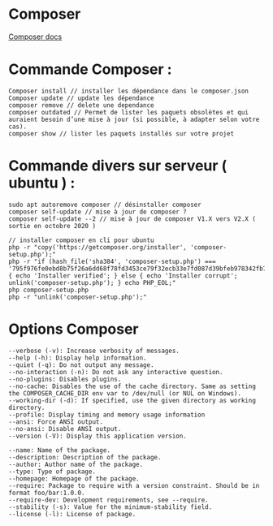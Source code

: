 Composer
===================

[Composer docs](https://getcomposer.org/doc/)

Commande Composer :
===================


    Composer install // installer les dépendance dans le composer.json
    Composer update // update les dépendance
    composer remove // delete une dependance
    composer outdated // Permet de lister les paquets obsolètes et qui auraient besoin d’une mise à jour (si possible, à adapter selon votre cas).
    composer show // lister les paquets installés sur votre projet

Commande divers sur serveur ( ubuntu ) :
===================


    sudo apt autoremove composer // désinstaller composer
    composer self-update // mise à jour de composer ?
    composer self-update --2 // mise à jour de composer V1.X vers V2.X ( sortie en octobre 2020 )

    // installer composer en cli pour ubuntu
    php -r "copy('https://getcomposer.org/installer', 'composer-setup.php');"
    php -r "if (hash_file('sha384', 'composer-setup.php') === '795f976fe0ebd8b75f26a6dd68f78fd3453ce79f32ecb33e7fd087d39bfeb978342fb73ac986cd4f54edd0dc902601dc') { echo 'Installer verified'; } else { echo 'Installer corrupt'; unlink('composer-setup.php'); } echo PHP_EOL;"
    php composer-setup.php
    php -r "unlink('composer-setup.php');"

Options Composer
===================


    --verbose (-v): Increase verbosity of messages.
    --help (-h): Display help information.
    --quiet (-q): Do not output any message.
    --no-interaction (-n): Do not ask any interactive question.
    --no-plugins: Disables plugins.
    --no-cache: Disables the use of the cache directory. Same as setting the COMPOSER_CACHE_DIR env var to /dev/null (or NUL on Windows).
    --working-dir (-d): If specified, use the given directory as working directory.
    --profile: Display timing and memory usage information
    --ansi: Force ANSI output.
    --no-ansi: Disable ANSI output.
    --version (-V): Display this application version.

    --name: Name of the package.
    --description: Description of the package.
    --author: Author name of the package.
    --type: Type of package.
    --homepage: Homepage of the package.
    --require: Package to require with a version constraint. Should be in format foo/bar:1.0.0.
    --require-dev: Development requirements, see --require.
    --stability (-s): Value for the minimum-stability field.
    --license (-l): License of package.
